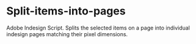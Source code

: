 # Split-items-into-pages
Adobe Indesign Script.  Splits the selected items on a page into individual indesign pages matching their pixel dimensions.
